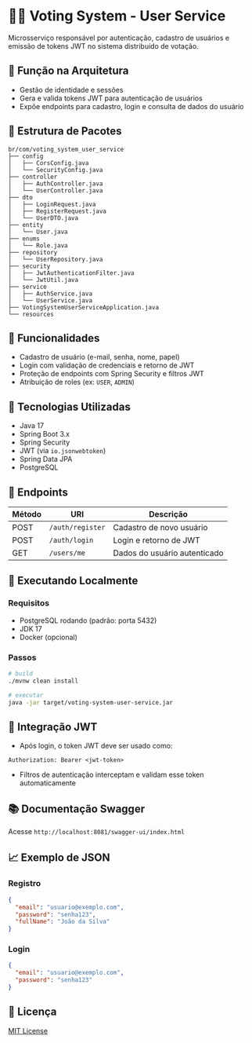 # 🧑‍💼 Voting System - User Service

Microsserviço responsável por autenticação, cadastro de usuários e emissão de tokens JWT no sistema distribuído de votação.

## 📌 Função na Arquitetura

* Gestão de identidade e sessões
* Gera e valida tokens JWT para autenticação de usuários
* Expõe endpoints para cadastro, login e consulta de dados do usuário

## 📁 Estrutura de Pacotes

```
br/com/voting_system_user_service
├── config
│   ├── CorsConfig.java
│   └── SecurityConfig.java
├── controller
│   ├── AuthController.java
│   └── UserController.java
├── dto
│   ├── LoginRequest.java
│   ├── RegisterRequest.java
│   └── UserDTO.java
├── entity
│   └── User.java
├── enums
│   └── Role.java
├── repository
│   └── UserRepository.java
├── security
│   ├── JwtAuthenticationFilter.java
│   └── JwtUtil.java
├── service
│   ├── AuthService.java
│   └── UserService.java
├── VotingSystemUserServiceApplication.java
└── resources
```

## 🔐 Funcionalidades

* Cadastro de usuário (e-mail, senha, nome, papel)
* Login com validação de credenciais e retorno de JWT
* Proteção de endpoints com Spring Security e filtros JWT
* Atribuição de roles (ex: `USER`, `ADMIN`)

## 🔧 Tecnologias Utilizadas

* Java 17
* Spring Boot 3.x
* Spring Security
* JWT (via `io.jsonwebtoken`)
* Spring Data JPA
* PostgreSQL

## 🧪 Endpoints

| Método | URI              | Descrição                    |
| ------ | ---------------- | ---------------------------- |
| POST   | `/auth/register` | Cadastro de novo usuário     |
| POST   | `/auth/login`    | Login e retorno de JWT       |
| GET    | `/users/me`      | Dados do usuário autenticado |

## 🚀 Executando Localmente

### Requisitos

* PostgreSQL rodando (padrão: porta 5432)
* JDK 17
* Docker (opcional)

### Passos

```bash
# build
./mvnw clean install

# executar
java -jar target/voting-system-user-service.jar
```

## 🔄 Integração JWT

* Após login, o token JWT deve ser usado como:

```
Authorization: Bearer <jwt-token>
```

* Filtros de autenticação interceptam e validam esse token automaticamente

## 📚 Documentação Swagger

Acesse `http://localhost:8081/swagger-ui/index.html`

## 📈 Exemplo de JSON

### Registro

```json
{
  "email": "usuario@exemplo.com",
  "password": "senha123",
  "fullName": "João da Silva"
}
```

### Login

```json
{
  "email": "usuario@exemplo.com",
  "password": "senha123"
}
```

## 📄 Licença

[MIT License](../LICENSE)
